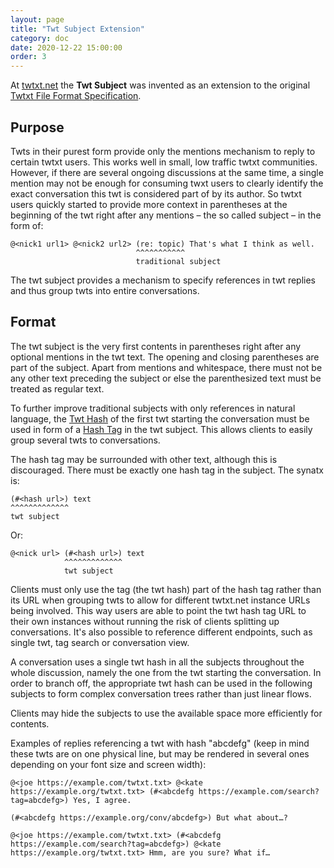 ```yaml
---
layout: page
title: "Twt Subject Extension"
category: doc
date: 2020-12-22 15:00:00
order: 3
---
```


At [twtxt.net](https://twtxt.net/) the **Twt Subject** was invented as an
extension to the original [Twtxt File Format
Specification](https://twtxt.readthedocs.io/en/latest/user/twtxtfile.html#format-specification).

## Purpose

Twts in their purest form provide only the mentions mechanism to reply to
certain twtxt users. This works well in small, low traffic twtxt communities.
However, if there are several ongoing discussions at the same time, a single
mention may not be enough for consuming twxt users to clearly identify the
exact conversation this twt is considered part of by its author. So twtxt users
quickly started to provide more context in parentheses at the beginning of the
twt right after any mentions – the so called subject – in the form of:

```
@<nick1 url1> @<nick2 url2> (re: topic) That's what I think as well.
                            ^^^^^^^^^^^
                            traditional subject
```

The twt subject provides a mechanism to specify references in twt replies and
thus group twts into entire conversations.

## Format

The twt subject is the very first contents in parentheses right after any
optional mentions in the twt text. The opening and closing parentheses are part
of the subject. Apart from mentions and whitespace, there must not be any other
text preceding the subject or else the parenthesized text must be treated as
regular text.

To further improve traditional subjects with only references in natural
language, the [Twt Hash](twthashextension.html) of the first twt starting the
conversation must be used in form of a [Hash Tag](hashtagextension.html) in the
twt subject. This allows clients to easily group several twts to conversations.

The hash tag may be surrounded with other text, although this is discouraged.
There must be exactly one hash tag in the subject. The synatx is:

```
(#<hash url>) text
^^^^^^^^^^^^^
twt subject
```

Or:

```
@<nick url> (#<hash url>) text
            ^^^^^^^^^^^^^
            twt subject
```

Clients must only use the tag (the twt hash) part of the hash tag rather than
its URL when grouping twts to allow for different twtxt.net instance URLs being
involved. This way users are able to point the twt hash tag URL to their own
instances without running the risk of clients splitting up conversations. It's
also possible to reference different endpoints, such as single twt, tag search
or conversation view.

A conversation uses a single twt hash in all the subjects throughout the whole
discussion, namely the one from the twt starting the conversation. In order to
branch off, the appropriate twt hash can be used in the following subjects to
form complex conversation trees rather than just linear flows.

Clients may hide the subjects to use the available space more efficiently for
contents.

Examples of replies referencing a twt with hash "abcdefg" (keep in mind these
twts are on one physical line, but may be rendered in several ones depending on
your font size and screen width):

```
@<joe https://example.com/twtxt.txt> @<kate https://example.org/twtxt.txt> (#<abcdefg https://example.com/search?tag=abcdefg>) Yes, I agree.
```

```
(#<abcdefg https://example.org/conv/abcdefg>) But what about…?
```

```
@<joe https://example.com/twtxt.txt> (#<abcdefg https://example.com/search?tag=abcdefg>) @<kate https://example.org/twtxt.txt> Hmm, are you sure? What if…
```
